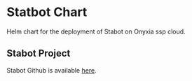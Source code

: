 # Statbot Chart

Helm chart for the deployment of Stabot on Onyxia ssp cloud.

## Stabot Project

Stabot Github is available [here](https://github.com/dscc-admin-ch/INODE4Statbot).